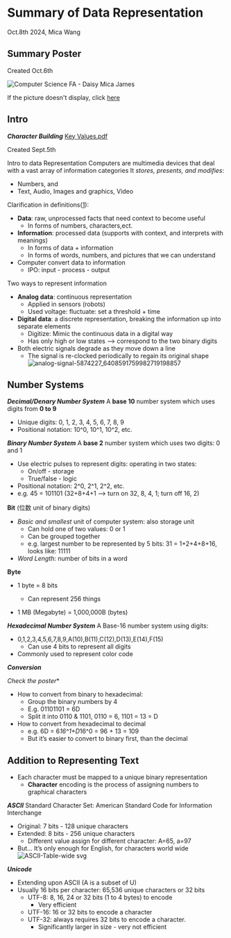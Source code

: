 # Summary of Data Representation

Oct.8th 2024, Mica Wang

## Summary Poster

Created Oct.6th

![Computer Science FA - Daisy Mica James](https://github.com/user-attachments/assets/4f52b37d-e53d-4dc6-bb33-fa11e62e9810)

If the picture doesn't display, click [here](https://keystoneacademy-my.sharepoint.com/:i:/g/personal/xuanyi_wang_student_keystoneacademy_cn/ETN0YR1zLbFLmp5TNoHWxO4BX2HYDn5-vuUS2G5pAK9uvg?e=7ylgDZ)

## Intro

***Character Building***
[Key Values.pdf](https://github.com/user-attachments/files/17301454/Key.Values.pdf)

Created Sept.5th

Intro to data Representation
Computers are multimedia devices that deal with a vast array of information categories
It *stores, presents, and modifies*:
- Numbers, and
- Text, Audio, Images and graphics, Video

Clarification in definitions([1](https://www.baeldung.com/cs/data-vs-information)):
- **Data**: raw, unprocessed facts that need context to become useful
  - In forms of numbers, characters,ect.
- **Information**: processed data (supports with context, and interprets with meanings)
  - In forms of data + information
  - In forms of words, numbers, and pictures that we can understand
- Computer convert data to information
  - IPO: input - process - output
 
Two ways to represent information
- **Analog data**: continuous representation
  - Applied in sensors (robots)
  - Used voltage: fluctuate: set a threshold + time
- **Digital data**: a discrete representation, breaking the information up into separate elements
  - Digitize: Mimic the continuous data in a digital way
  - Has only high or low states —> correspond to the two binary digits
- Both electric signals degrade as they move down a line
  - The signal is re-clocked periodically to regain its original shape
![analog-signal-5874227_6408591759982719198857](https://github.com/user-attachments/assets/34f4a0ca-a5dd-409b-9fc9-7a245a792724)


## Number Systems

***Decimal/Denary Number System***
A **base 10** number system which uses digits from **0 to 9**
- Unique digits: 0, 1, 2, 3, 4, 5, 6, 7, 8, 9
- Positional notation: 10^0, 10^1, 10^2, etc.

***Binary Number System***
A **base 2** number system which uses two digits: 0 and 1
- Use electric pulses to represent digits: operating in two states:
  - On/off - storage
  - True/false - logic
- Positional notation: 2^0, 2^1, 2^2, etc.
- e.g. 45 = 101101 (32+8+4+1 —> turn on 32, 8, 4, 1; turn off 16, 2)

**Bit** (位数 unit of binary digits)
- *Basic and smallest* unit of computer system: also storage unit
  - Can hold one of two values: 0 or 1
  - Can be grouped together
  - e.g. largest number to be represented by 5 bits: 31 = 1+2+4+8+16, looks like: 11111
- *Word Length*: number of bits in a word

**Byte**
- 1 byte = 8 bits
  - Can represent 256 things

- 1 MB (Megabyte) = 1,000,000B (bytes)

***Hexadecimal Number System***
A Base-16 number system using digits: 
- 0,1,2,3,4,5,6,7,8,9,A(10),B(11),C(12),D(13),E(14),F(15)
  - Can use 4 bits to represent all digits
- Commonly used to represent color code

***Conversion***

*Check the poster**

- How to convert from binary to hexadecimal:
  - Group the binary numbers by 4
  - E.g. 01101101 = 6D
  - Split it into 0110 & 1101, 0110 = 6, 1101 = 13 = D
- How to convert from hexadecimal to decimal
  - e.g. 6D = 6*16^1+D*16^0 = 96 + 13 = 109
  - But it’s easier to convert to binary first, than the decimal
 
## Addition to Representing Text

- Each character must be mapped to a unique binary representation
  - **Character** encoding is the process of assigning numbers to graphical characters
 
***ASCII***
Standard Character Set: American Standard Code for Information Interchange
- Original: 7 bits - 128 unique characters
- Extended: 8 bits - 256 unique characters
  - Different value assign for different character: A=65, a=97
- But… It’s only enough for English, for characters world wide
![ASCII-Table-wide svg](https://github.com/user-attachments/assets/2835bdd6-ccce-4725-818b-e44b1972d3e4)

***Unicode***
- Extending upon ASCII (A is a subset of U)
- Usually 16 bits per character: 65,536 unique characters or 32 bits
  - UTF-8: 8, 16, 24 or 32 bits (1 to 4 bytes) to encode 
    - Very efficient
  - UTF-16: 16 or 32 bits to encode a character
  - UTF-32: always requires 32 bits to encode a character.
    - Significantly larger in size - very not efficient

